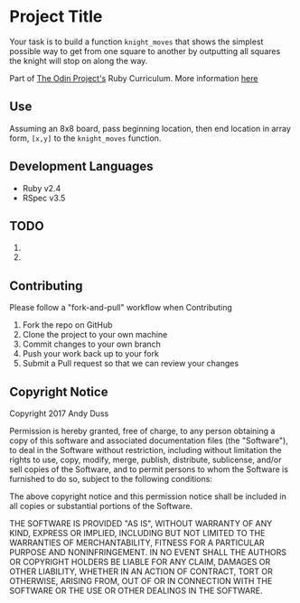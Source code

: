# Project Title
Your task is to build a function `knight_moves` that shows the simplest possible way to get from one square to another by outputting all squares the knight will stop on along the way.

Part of [The Odin Project's](http://www.theodinproject.com) Ruby Curriculum. More information [here](http://www.theodinproject.com/courses/ruby-programming/lessons/data-structures-and-algorithms)

## Use
Assuming an 8x8 board, pass beginning location, then end location in array form, `[x,y]` to the `knight_moves` function.

## Development Languages
* Ruby v2.4
* RSpec v3.5

## TODO
1. 
2. 

## Contributing
Please follow a "fork-and-pull" workflow when Contributing

1. Fork the repo on GitHub
2. Clone the project to your own machine
3. Commit changes to your own branch
4. Push your work back up to your fork
5. Submit a Pull request so that we can review your changes

## Copyright Notice
Copyright 2017 Andy Duss

Permission is hereby granted, free of charge, to any person obtaining a copy of this software and associated documentation files (the "Software"), to deal in the Software without restriction, including without limitation the rights to use, copy, modify, merge, publish, distribute, sublicense, and/or sell copies of the Software, and to permit persons to whom the Software is furnished to do so, subject to the following conditions:

The above copyright notice and this permission notice shall be included in all copies or substantial portions of the Software.

THE SOFTWARE IS PROVIDED "AS IS", WITHOUT WARRANTY OF ANY KIND, EXPRESS OR IMPLIED, INCLUDING BUT NOT LIMITED TO THE WARRANTIES OF MERCHANTABILITY, FITNESS FOR A PARTICULAR PURPOSE AND NONINFRINGEMENT. IN NO EVENT SHALL THE AUTHORS OR COPYRIGHT HOLDERS BE LIABLE FOR ANY CLAIM, DAMAGES OR OTHER LIABILITY, WHETHER IN AN ACTION OF CONTRACT, TORT OR OTHERWISE, ARISING FROM, OUT OF OR IN CONNECTION WITH THE SOFTWARE OR THE USE OR OTHER DEALINGS IN THE SOFTWARE.